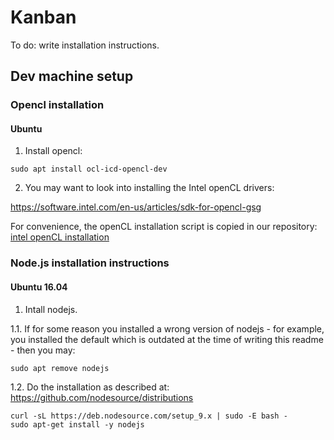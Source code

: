 # Kanban

To do: write installation instructions.


## Dev machine setup

### Opencl installation

#### Ubuntu

1. Install opencl:

```
sudo apt install ocl-icd-opencl-dev
```
2. You may want to look into installing the Intel openCL drivers:

https://software.intel.com/en-us/articles/sdk-for-opencl-gsg 

For convenience, the openCL installation script is copied in our repository: [intel openCL installation](miscellaneous/INTEL_Apr_18_install_OCL_driver2.sh)


### Node.js installation instructions


#### Ubuntu 16.04
1. Intall nodejs. 

1.1. If for some reason you installed a wrong version of nodejs - for example, you installed the default which 
is outdated at the time of writing this readme - then you may:
```
sudo apt remove nodejs
```

1.2. Do the installation as described at:
https://github.com/nodesource/distributions

```
curl -sL https://deb.nodesource.com/setup_9.x | sudo -E bash -
sudo apt-get install -y nodejs
```


